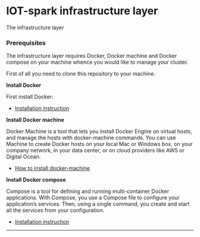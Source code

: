 # IOT-spark infrastructure layer
The infrastructure layer

### Prerequisites

The infrastructure layer requires Docker, Docker machine and Docker compose on your machine whence you would like to manage your cluster.

First of all you need to clone this repository to your machine.

**Install Docker**

First install Docker:
* [Installation instruction](https://docs.docker.com/engine/installation/)

**Install Docker machine**

Docker Machine is a tool that lets you install Docker Engine on virtual hosts,
and manage the hosts with docker-machine commands. You can use Machine to create Docker hosts
on your local Mac or Windows box, on your company network, in your data center, or on cloud providers like AWS or Digital Ocean.

* [How to install docker-machine](https://docs.docker.com/machine/install-machine/)

**Install Docker compose**

Compose is a tool for defining and running multi-container Docker applications.
With Compose, you use a Compose file to configure your application’s services.
Then, using a single command, you create and start all the services from your configuration.

* [Installation instruction](https://docs.docker.com/compose/install/)

---

